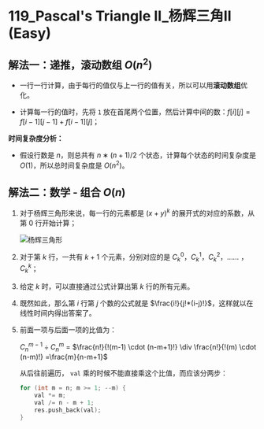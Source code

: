 # 119_Pascal's Triangle II_杨辉三角Ⅱ (Easy)

## 解法一：递推，滚动数组 $O(n^2)$

- 一行一行计算，由于每行的值仅与上一行的值有关，所以可以用**滚动数组**优化。

- 计算每一行的值时，先将 `1` 放在首尾两个位置，然后计算中间的数：$f[i][j] = f[i-1][j-1] + f[i-1][j]$；

**时间复杂度分析：**

- 假设行数是 $n$，则总共有 $n∗(n+1)/2$ 个状态，计算每个状态的时间复杂度是 $O(1)$，所以总时间复杂度是 $O(n^2)$。


## 解法二：数学 - 组合 $O(n)$

1. 对于杨辉三角形来说，每一行的元素都是 $(x + y)^k$ 的展开式的对应的系数，从第 $0$ 行开始计算；

    ![杨辉三角形](https://pic.leetcode-cn.com/fcde665c91e6cdda4a8009c4bff7b044bf93586c2c1fa60b4232c973686ab9a1-gif.latex.gif)

2. 对于第 $k$ 行，一共有 $k + 1$ 个元素，分别对应的是 $C_k^0$，$C_k^1$，$C_k^2$，…… ，$C_k^k$；

3. 给定 $k$ 时，可以直接通过公式计算出第 $k$ 行的所有元素。

4. 既然如此，那么第 $i$ 行第 $j$ 个数的公式就是 $\frac{i!}{j!*(i-j)!}$，这样就以在线性时间内得出答案了。

5. 前面一项与后面一项的比值为：

   $C_n^{m-1} \div C_n^m$ 
   = $\frac{n!}{!(m-1) \cdot (n-m+1)!} \div \frac{n!}{!(m) \cdot (n-m)!}
   =\frac{m}{n-m+1}$

   从后往前遍历， `val` 乘的时候不能直接乘这个比值，而应该分两步：

    ```cpp
    for (int m = n; m >= 1; --m) {
        val *= m;
        val /= n - m + 1;
        res.push_back(val);
    }
    ```